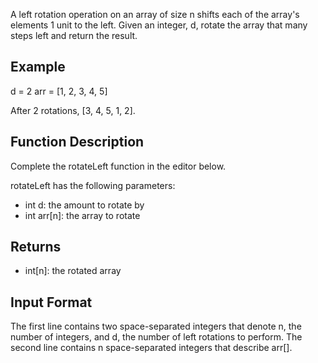 A left rotation operation on an array of size n shifts each of the array's elements 1 unit to the left. Given an integer, d, rotate the array that many steps left and return the result.

## Example

d = 2
arr = [1, 2, 3, 4, 5]

After 2 rotations, [3, 4, 5, 1, 2].

## Function Description

Complete the rotateLeft function in the editor below.

rotateLeft has the following parameters:

- int d: the amount to rotate by
- int arr[n]: the array to rotate

## Returns

- int[n]: the rotated array

## Input Format

The first line contains two space-separated integers that denote n, the number of integers, and d, the number of left rotations to perform.
The second line contains n space-separated integers that describe arr[].
